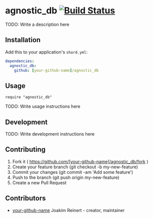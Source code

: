 # agnostic_db [![Build Status](https://travis-ci.org/jreinert/agnostic_db.svg)](https://travis-ci.org/jreinert/agnostic_db)

TODO: Write a description here

## Installation


Add this to your application's `shard.yml`:

```yaml
dependencies:
  agnostic_db:
    github: [your-github-name]/agnostic_db
```


## Usage


```crystal
require "agnostic_db"
```


TODO: Write usage instructions here

## Development

TODO: Write development instructions here

## Contributing

1. Fork it ( https://github.com/[your-github-name]/agnostic_db/fork )
2. Create your feature branch (git checkout -b my-new-feature)
3. Commit your changes (git commit -am 'Add some feature')
4. Push to the branch (git push origin my-new-feature)
5. Create a new Pull Request

## Contributors

- [your-github-name](https://github.com/[your-github-name]) Joakim Reinert - creator, maintainer
